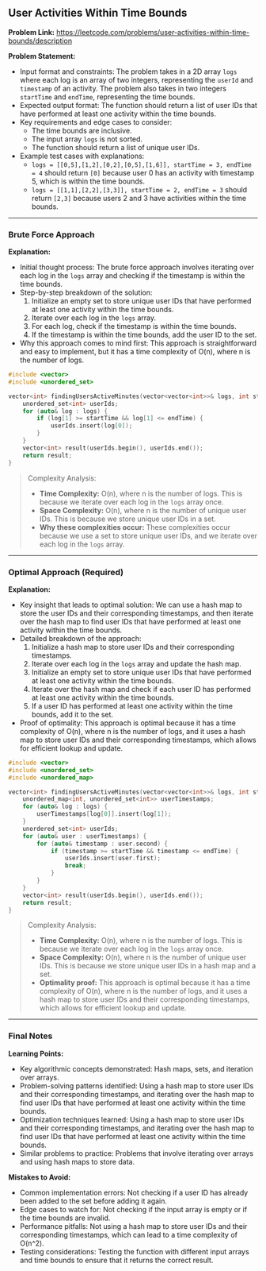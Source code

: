 ## User Activities Within Time Bounds

**Problem Link:** https://leetcode.com/problems/user-activities-within-time-bounds/description

**Problem Statement:**
- Input format and constraints: The problem takes in a 2D array `logs` where each log is an array of two integers, representing the `userId` and `timestamp` of an activity. The problem also takes in two integers `startTime` and `endTime`, representing the time bounds.
- Expected output format: The function should return a list of user IDs that have performed at least one activity within the time bounds.
- Key requirements and edge cases to consider:
  - The time bounds are inclusive.
  - The input array `logs` is not sorted.
  - The function should return a list of unique user IDs.
- Example test cases with explanations:
  - `logs = [[0,5],[1,2],[0,2],[0,5],[1,6]], startTime = 3, endTime = 4` should return `[0]` because user 0 has an activity with timestamp 5, which is within the time bounds.
  - `logs = [[1,1],[2,2],[3,3]], startTime = 2, endTime = 3` should return `[2,3]` because users 2 and 3 have activities within the time bounds.

---

### Brute Force Approach

**Explanation:**
- Initial thought process: The brute force approach involves iterating over each log in the `logs` array and checking if the timestamp is within the time bounds.
- Step-by-step breakdown of the solution:
  1. Initialize an empty set to store unique user IDs that have performed at least one activity within the time bounds.
  2. Iterate over each log in the `logs` array.
  3. For each log, check if the timestamp is within the time bounds.
  4. If the timestamp is within the time bounds, add the user ID to the set.
- Why this approach comes to mind first: This approach is straightforward and easy to implement, but it has a time complexity of O(n), where n is the number of logs.

```cpp
#include <vector>
#include <unordered_set>

vector<int> findingUsersActiveMinutes(vector<vector<int>>& logs, int startTime, int endTime) {
    unordered_set<int> userIds;
    for (auto& log : logs) {
        if (log[1] >= startTime && log[1] <= endTime) {
            userIds.insert(log[0]);
        }
    }
    vector<int> result(userIds.begin(), userIds.end());
    return result;
}
```

> Complexity Analysis:
> - **Time Complexity:** O(n), where n is the number of logs. This is because we iterate over each log in the `logs` array once.
> - **Space Complexity:** O(n), where n is the number of unique user IDs. This is because we store unique user IDs in a set.
> - **Why these complexities occur:** These complexities occur because we use a set to store unique user IDs, and we iterate over each log in the `logs` array.

---

### Optimal Approach (Required)

**Explanation:**
- Key insight that leads to optimal solution: We can use a hash map to store the user IDs and their corresponding timestamps, and then iterate over the hash map to find user IDs that have performed at least one activity within the time bounds.
- Detailed breakdown of the approach:
  1. Initialize a hash map to store user IDs and their corresponding timestamps.
  2. Iterate over each log in the `logs` array and update the hash map.
  3. Initialize an empty set to store unique user IDs that have performed at least one activity within the time bounds.
  4. Iterate over the hash map and check if each user ID has performed at least one activity within the time bounds.
  5. If a user ID has performed at least one activity within the time bounds, add it to the set.
- Proof of optimality: This approach is optimal because it has a time complexity of O(n), where n is the number of logs, and it uses a hash map to store user IDs and their corresponding timestamps, which allows for efficient lookup and update.

```cpp
#include <vector>
#include <unordered_set>
#include <unordered_map>

vector<int> findingUsersActiveMinutes(vector<vector<int>>& logs, int startTime, int endTime) {
    unordered_map<int, unordered_set<int>> userTimestamps;
    for (auto& log : logs) {
        userTimestamps[log[0]].insert(log[1]);
    }
    unordered_set<int> userIds;
    for (auto& user : userTimestamps) {
        for (auto& timestamp : user.second) {
            if (timestamp >= startTime && timestamp <= endTime) {
                userIds.insert(user.first);
                break;
            }
        }
    }
    vector<int> result(userIds.begin(), userIds.end());
    return result;
}
```

> Complexity Analysis:
> - **Time Complexity:** O(n), where n is the number of logs. This is because we iterate over each log in the `logs` array once.
> - **Space Complexity:** O(n), where n is the number of unique user IDs. This is because we store unique user IDs in a hash map and a set.
> - **Optimality proof:** This approach is optimal because it has a time complexity of O(n), where n is the number of logs, and it uses a hash map to store user IDs and their corresponding timestamps, which allows for efficient lookup and update.

---

### Final Notes

**Learning Points:**
- Key algorithmic concepts demonstrated: Hash maps, sets, and iteration over arrays.
- Problem-solving patterns identified: Using a hash map to store user IDs and their corresponding timestamps, and iterating over the hash map to find user IDs that have performed at least one activity within the time bounds.
- Optimization techniques learned: Using a hash map to store user IDs and their corresponding timestamps, and iterating over the hash map to find user IDs that have performed at least one activity within the time bounds.
- Similar problems to practice: Problems that involve iterating over arrays and using hash maps to store data.

**Mistakes to Avoid:**
- Common implementation errors: Not checking if a user ID has already been added to the set before adding it again.
- Edge cases to watch for: Not checking if the input array is empty or if the time bounds are invalid.
- Performance pitfalls: Not using a hash map to store user IDs and their corresponding timestamps, which can lead to a time complexity of O(n^2).
- Testing considerations: Testing the function with different input arrays and time bounds to ensure that it returns the correct result.